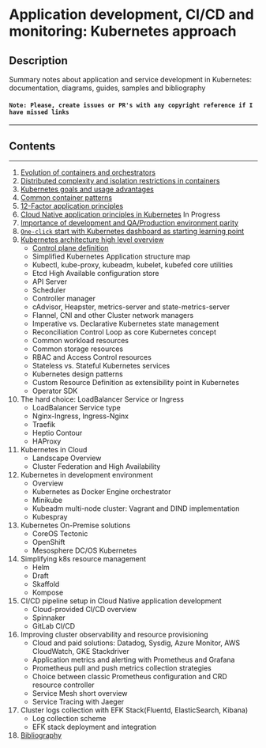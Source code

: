 # Application development, CI/CD and monitoring: Kubernetes approach

## Description

Summary notes about application and service development in Kubernetes: documentation, diagrams, guides, samples and bibliography

#### `Note: Please, create issues or PR's with any copyright reference if I have missed links`

------------
## Contents
------------
1. [Evolution of containers and orchestrators](docs/1-container-evolution.md)
2. [Distributed complexity and isolation restrictions in containers](docs/2-distributed-complexity-in-containers.md)
3. [Kubernetes goals and usage advantages](docs/3-kubernetes-goals.md)
4. [Common container patterns](docs/4-common-patterns.md)
5. [12-Factor application principles](docs/5-12-factor-app-principles.md)
6. [Cloud Native application principles in Kubernetes](docs/6-cloud-native-principles-in-k8s.md) In Progress
7. [Importance of development and QA/Production environment parity](docs/7-qa-prod-env-parity.md)
8. [`One-click` start with Kubernetes dashboard as starting learning point](docs/8-k8s-dashboard-setup.md)
9. [Kubernetes architecture high level overview](docs/9-high-level-k8s-arch.md)
    - [Control plane definition](docs/9-1-control-plane-definition.md)
    - Simplified Kubernetes Application structure map
    - Kubectl, kube-proxy, kubeadm, kubelet, kubefed core utilities
    - Etcd High Available configuration store
    - API Server
    - Scheduler
    - Controller manager
    - cAdvisor, Heapster, metrics-server and state-metrics-server
    - Flannel, CNI and other Cluster network managers
    - Imperative vs. Declarative Kubernetes state management
    - Reconciliation Control Loop as core Kubernetes concept
    - Common workload resources
    - Common storage resources
    - RBAC and Access Control resources
    - Stateless vs. Stateful Kubernetes services
    - Kubernetes design patterns
    - Custom Resource Definition as extensibility point in Kubernetes
    - Operator SDK
7. The hard choice: LoadBalancer Service or Ingress
    - LoadBalancer Service type
    - Nginx-Ingress, Ingress-Nginx
    - Traefik
    - Heptio Contour
    - HAProxy
8.  Kubernetes in Cloud
     - Landscape Overview
     - Cluster Federation and High Availability
9.  Kubernetes in development environment
      - Overview
      - Kubernetes as Docker Engine orchestrator
      - Minikube
      - Kubeadm multi-node cluster: Vagrant and DIND implementation
      - Kubespray
10. Kubernetes On-Premise solutions
      - CoreOS Tectonic
      - OpenShift
      - Mesosphere DC/OS Kubernetes
11. Simplifying k8s resource management
      - Helm
      - Draft
      - Skaffold
      - Kompose
12. CI/CD pipeline setup in Cloud Native application development
      - Cloud-provided CI/CD overview
      - Spinnaker
      - GitLab CI/CD
13. Improving cluster observability and resource provisioning
      - Cloud and paid solutions: Datadog, Sysdig, Azure Monitor, AWS CloudWatch, GKE Stackdriver
      - Application metrics and alerting with Prometheus and Grafana
      - Prometheus pull and push metrics collection strategies
      - Choice between classic Prometheus configuration and CRD resource controller
      - Service Mesh short overview
      - Service Tracing with Jaeger
14. Cluster logs collection with EFK Stack(Fluentd, ElasticSearch, Kibana)
      - Log collection scheme
      - EFK stack deployment and integration
15. [Bibliography](docs/15-bibliography.md)
